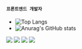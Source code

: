 #### `프론트엔드 개발자`
- ![Top Langs](https://github-readme-stats.vercel.app/api/top-langs/?username=jundemi&layout=compact&theme=tokyonight) 
- ![Anurag's GitHub stats](https://github-readme-stats.vercel.app/api?username=jundemi&theme=react&icons=true)

<img src="https://img.shields.io/badge/Node.js-339933?style=flat-square&logoColor=white"/>
<img src="https://img.shields.io/badge/Express.js-F7DF1E?style=flat-square&logoColor=white"/>
<img src="https://img.shields.io/badge/React.js-61DAFB?style=flat-square&logoColor=white"/>
<img src="https://img.shields.io/badge/Next.js-000000?style=flat-square&logoColor=white"/>
